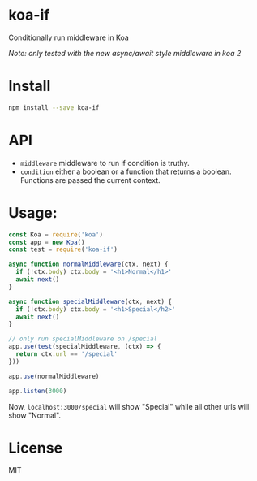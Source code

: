 # koa-if

Conditionally run middleware in Koa

*Note: only tested with the new async/await style middleware in koa 2*

# Install

```bash
npm install --save koa-if
```

# API

* `middleware` middleware to run if condition is truthy.
* `condition` either a boolean or a function that returns a boolean. Functions are passed the current context.

# Usage:

```javascript
const Koa = require('koa')
const app = new Koa()
const test = require('koa-if')

async function normalMiddleware(ctx, next) {
  if (!ctx.body) ctx.body = '<h1>Normal</h1>'
  await next()
}

async function specialMiddleware(ctx, next) {
  if (!ctx.body) ctx.body = '<h1>Special</h2>'
  await next()
}

// only run specialMiddleware on /special
app.use(test(specialMiddleware, (ctx) => {
  return ctx.url == '/special'
}))

app.use(normalMiddleware)

app.listen(3000)
```

Now, ````localhost:3000/special```` will show "Special" while all other urls will show "Normal".

# License

MIT
